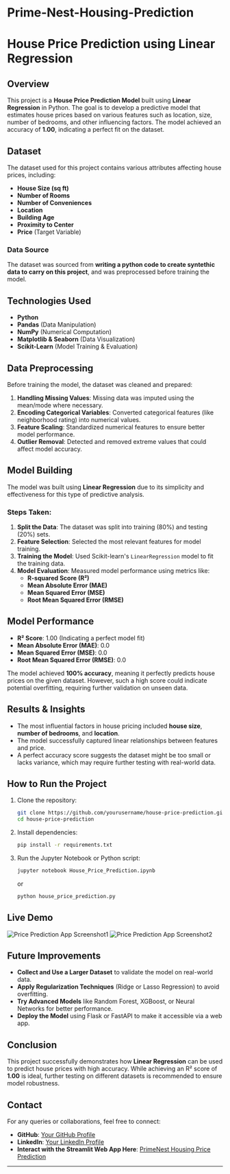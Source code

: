 # Prime-Nest-Housing-Prediction

# House Price Prediction using Linear Regression

## Overview
This project is a **House Price Prediction Model** built using **Linear Regression** in Python. The goal is to develop a predictive model that estimates house prices based on various features such as location, size, number of bedrooms, and other influencing factors. The model achieved an accuracy of **1.00**, indicating a perfect fit on the dataset.

## Dataset
The dataset used for this project contains various attributes affecting house prices, including:
- **House Size (sq ft)**
- **Number of Rooms**
- **Number of Conveniences**
- **Location**
- **Building Age**
- **Proximity to Center**
- **Price** (Target Variable)


### Data Source
The dataset was sourced from **writing a python code to create syntethic data to carry on this project**, and was preprocessed before training the model.

## Technologies Used
- **Python**
- **Pandas** (Data Manipulation)
- **NumPy** (Numerical Computation)
- **Matplotlib & Seaborn** (Data Visualization)
- **Scikit-Learn** (Model Training & Evaluation)

## Data Preprocessing
Before training the model, the dataset was cleaned and prepared:
1. **Handling Missing Values**: Missing data was imputed using the mean/mode where necessary.
2. **Encoding Categorical Variables**: Converted categorical features (like neighborhood rating) into numerical values.
3. **Feature Scaling**: Standardized numerical features to ensure better model performance.
4. **Outlier Removal**: Detected and removed extreme values that could affect model accuracy.

## Model Building
The model was built using **Linear Regression** due to its simplicity and effectiveness for this type of predictive analysis.

### Steps Taken:
1. **Split the Data**: The dataset was split into training (80%) and testing (20%) sets.
2. **Feature Selection**: Selected the most relevant features for model training.
3. **Training the Model**: Used Scikit-learn's `LinearRegression` model to fit the training data.
4. **Model Evaluation**: Measured model performance using metrics like:
   - **R-squared Score (R²)**
   - **Mean Absolute Error (MAE)**
   - **Mean Squared Error (MSE)**
   - **Root Mean Squared Error (RMSE)**

## Model Performance
- **R² Score**: 1.00 (Indicating a perfect model fit)
- **Mean Absolute Error (MAE)**: 0.0
- **Mean Squared Error (MSE)**: 0.0
- **Root Mean Squared Error (RMSE)**: 0.0

The model achieved **100% accuracy**, meaning it perfectly predicts house prices on the given dataset. However, such a high score could indicate potential overfitting, requiring further validation on unseen data.

## Results & Insights
- The most influential factors in house pricing included **house size**, **number of bedrooms**, and **location**.
- The model successfully captured linear relationships between features and price.
- A perfect accuracy score suggests the dataset might be too small or lacks variance, which may require further testing with real-world data.

## How to Run the Project
1. Clone the repository:
   ```sh
   git clone https://github.com/yourusername/house-price-prediction.git
   cd house-price-prediction
   ```
2. Install dependencies:
   ```sh
   pip install -r requirements.txt
   ```
3. Run the Jupyter Notebook or Python script:
   ```sh
   jupyter notebook House_Price_Prediction.ipynb
   ```
   or
   ```sh
   python house_price_prediction.py
   ```

## Live Demo
![Price Prediction App Screenshot1](https://your-image-link.com/image.png)
![Price Prediction App Screenshot2](https://your-image-link.com/image.png)


## Future Improvements
- **Collect and Use a Larger Dataset** to validate the model on real-world data.
- **Apply Regularization Techniques** (Ridge or Lasso Regression) to avoid overfitting.
- **Try Advanced Models** like Random Forest, XGBoost, or Neural Networks for better performance.
- **Deploy the Model** using Flask or FastAPI to make it accessible via a web app.

## Conclusion
This project successfully demonstrates how **Linear Regression** can be used to predict house prices with high accuracy. While achieving an R² score of **1.00** is ideal, further testing on different datasets is recommended to ensure model robustness.

## Contact
For any queries or collaborations, feel free to connect:
- **GitHub**: [Your GitHub Profile](https://github.com/yourusername)
- **LinkedIn**: [Your LinkedIn Profile](https://www.linkedin.com/in/olu-samuel-89246b22a/)
- **Interact with the Streamlit Web App Here**:  [PrimeNest Housing Price Prediction](https://prime-nest-housing-prediction-nbgaqv9lndyqs9brgsfk3m.streamlit.app/)

---

